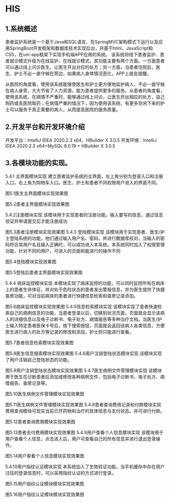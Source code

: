 # HIS

## 1.系统概述    

患者监护系统是一个基于Java和SQL语言、在SpringMVC架构模式下运行以及应用SpringBoot开发框架和数据库技术实现后台，并基于html，JavaScript和CSS，在uni-app框架下实现手机端APP应用的系统。
该系统将线下患者监护、患者就诊模式升级为在线监护、在线就诊模式，其功能主要有两个方面。一方面患者可以通过线上问诊医生，让医生开出对应的处方；另一方面，当患者住院后，医生、护士不必一直守候在旁边，如果病人身体情况恶化，APP上就会提醒。

从医院的角度看，使用该系统能够使医生和护士更方便地监护病人，不必一直守候在病人身旁，大大节省了人力资源，能为患者提供更多的服务。从患者的角度看，使用该系统，在病情不严重时，能够通过线上问诊，让医生开出相应的处方，自己购药或去医院取药；在病情严重的情况下，因为使用该系统，有更多空闲下来的护士可以服务于真正需要的病人，从而提高医院的服务质量。

## 2.开发平台和开发环境介绍
开发平台：IntelliJ IDEA 2020.2.3 x64，HBuilder X 3.0.5
开发环境：IntelliJ IDEA 2020.2.3 x64+MySQL 8.0.19 + HBuilder X 3.0.5


## 3.各模块功能的实现。
5.4.1	主界面模块实现
	建立患者监护系统的主界面，左上角分别为登录入口和注册入口，右上角为购物车入口。医生、护士和患者不同权限用户进入的界面不同。
 
图5.1医生主界面模块实现效果图
 
图5.2患者主界面模块实现效果图

5.4.2注册模块实现
	该模块用于实现患者的注册功能，输入要写的信息，通过信息验证并申请提交后才能注册成功
 
图5.3患者注册模块实现效果图
5.4.3  登陆模块实现
该模块用于实现患者、医生/护士登陆系统的功能，他们通过输入用户名、密码，并进行数据库校对，当输入的密码符合其用户名且输入正确时，可以成功进入本系统。本系统同时加入了权限管理功能，针对不同的用户，可进入的页面和能进行的操作不同
 
图5.4登陆模块实现效果图
 
图5.5登陆后患者主界面模块实现效果图

5.4.4 病床监控模块实现
本模块实现了病床监控的功能，可以同时监控所有在病床上的患者生命体征，并对处于危险状态的患者发出警报信息，并为医生提供了快捷查房功能，可对当前病床的患者进行快捷信息检索和查房记录添加。
 
图5.6病床监控模块实现效果图
5.4.5信息检索模块实现
该模块实现了患者快速检索自己的病例信息的功能，当患者登录以后，切换到状况页面，页面就会显示该病人的详细信息以及电子诊断书、电子处方、病情报告等多种治疗文档。当医生/护士输入特定患者医保卡号后，按下搜索按钮，页面就会返回该病人各类信息，方便医生进行病人的处方等记录的修改和添加，护士则只能进行查看。
 
图5.7患者信息检索模块实现效果图
 
图5.8医生信息搜索模块实现效果图
5.4.6用户注销登陆状态模块实现
该模块实现了用户注销自己登陆状态的功能。
 
图5.9用户注销登陆状态模块实现效果图
5.4.7医生病例文件管理模块实现
该模块用于医生在诊断患者后添加或修改各种病例文件，包括电子诊断书、电子处方、病情报告、查房记录等。
 
图5.10医生病例文件管理模块实现效果图
 
图5.11医生病例文件管理模块实现效果图
5.4.8患者查询费用记录和付款模块实现
费用查询模块可现实当前已开药物和治疗的具体信息与支付状态。并可进行付款。
 
图5.12患者查询费用模块实现效果图
 
图5.13患者支付费用模块实现效果图
5.4.9用户查看个人信息模块实现
该模块用于用户查看个人信息，点击进入后，用户可查看自己的所有信息并进行退出登录操作。
 
图5.14用户查看个人信息模块实现效果图

5.4.10用户指纹认证模块实现
本系统加入了生物验证功能。当手机缓存中存在用户过往的登录信息时，可以采用指纹认证的方式进行登录。
 
图5.15用户指纹认证模块模块实现效果图
 
图5.16用户指纹认证模块模块实现效果图
